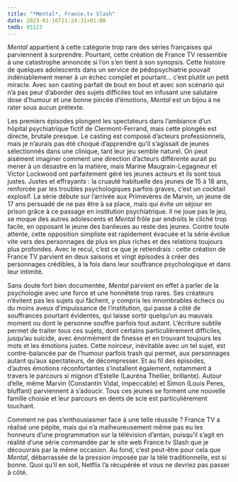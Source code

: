 ```yaml
---
title: "*Mental*, France.tv Slash"
date: 2023-01-16T21:24:31+01:00
tmdb: 95123 
---
```


*Mental* appartient à cette catégorie trop rare des séries françaises qui parviennent à surprendre. Pourtant, cette création de France TV ressemble à une catastrophe annoncée si l’on s’en tient à son synopsis. Cette histoire de quelques adolescents dans un service de pédopsychiatrie pouvait indéniablement mener à un échec complet et pourtant… c’est plutôt un petit miracle. Avec son casting parfait de bout en bout et avec son scénario qui n’a pas peur d’aborder des sujets difficiles tout en infusant une salutaire dose d’humour et une bonne pincée d’émotions, *Mental* est un bijou à ne rater sous aucun prétexte.

Les premiers épisodes plongent les spectateurs dans l’ambiance d’un hôpital psychiatrique fictif de Clermont-Ferrand, mais cette plongée est directe, brutale presque. Le casting est composé d’acteurs professionnels, mais je n’aurais pas été choqué d’apprendre qu’il s’agissait de jeunes sélectionnés dans une clinique, tant leur jeu semble naturel. On peut aisément imaginer comment une direction d’acteurs différente aurait pu mener à un désastre en la matière, mais Marine Maugrain-Legagneur et Victor Lockwood ont parfaitement géré les jeunes acteurs et ils sont tous justes. Justes et effrayants : la cruauté habituelle des jeunes de 15 à 18 ans, renforcée par les troubles psychologiques parfois graves, c’est un cocktail explosif. La série débute sur l’arrivée aux Primevères de Marvin, un jeune de 17 ans persuadé de ne pas être à sa place, mais qui évite un séjour en prison grâce à ce passage en institution psychiatrique. Il ne joue pas le jeu, se moque des autres adolescents et *Mental* frôle par endroits le cliché trop facile, en opposant le jeune des banlieues au reste des jeunes. Contre toute attente, cette opposition simpliste est rapidement évacuée et la série évolue vite vers des personnages de plus en plus riches et des relations toujours plus profondes. Avec le recul, c’est ce que je retiendrais : cette création de France TV parvient en deux saisons et vingt épisodes à créer des personnages crédibles, à la fois dans leur souffrance psychologique et dans leur intimité.

Sans doute fort bien documentée, *Mental* parvient en effet à parler de la psychologie avec une force et une honnêteté trop rares. Ses créateurs n’évitent pas les sujets qui fâchent, y compris les innombrables échecs ou du moins aveux d’impuissance de l’institution, qui passe à côté de souffrances pourtant évidentes, qui laisse sortir quelqu’un au mauvais moment ou dont le personne souffre parfois tout autant. L’écriture subtile permet de traiter tous ces sujets, dont certains particulièrement difficiles, jusqu’au suicide, avec énormément de finesse et en trouvant toujours les mots et les émotions justes. Cette noirceur, inévitable avec un tel sujet, est contre-balancée par de l’humour parfois trash qui permet, aux personnages autant qu’aux spectateurs, de décompresser. Et au fil des épisodes, d’autres émotions réconfortantes s’installent également, notamment à travers le parcours si mignon d’Estelle (Lauréna Thellier, brillante). Autour d’elle, même Marvin (Constantin Vidal, impeccable) et Simon (Louis Peres, bluffant) parviennent à s’adoucir. Tous ces jeunes se forment une nouvelle famille choisie et leur parcours en dents de scie est particulièrement touchant. 

Comment ne pas s’enthousiasmer face à une telle réussite ? France TV a réalisé une pépite, mais qui n’a malheureusement même pas eu les honneurs d’une programmation sur la télévision d’antan, puisqu’il s’agit en réalité d’une série commandée par le site web France.tv Slash que je découvrais par la même occasion. Au fond, c’est peut-être pour cela que *Mental*, débarrassée de la pression imposée par la télé traditionnelle, est si bonne. Quoi qu’il en soit, Netflix l’a récupérée et vous ne devriez pas passer à côté.
